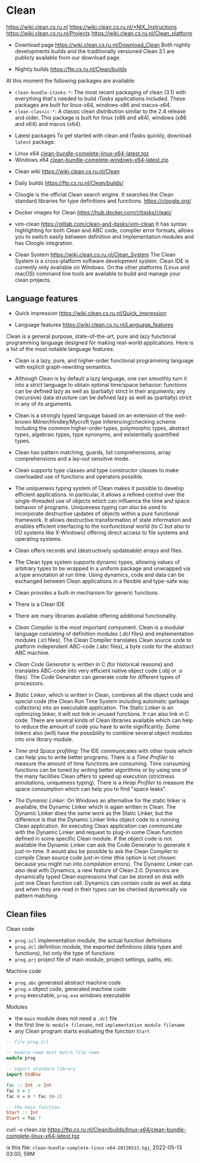 # Clean

https://wiki.clean.cs.ru.nl
https://wiki.clean.cs.ru.nl/*NIX_Instructions
https://wiki.clean.cs.ru.nl/Projects
https://wiki.clean.cs.ru.nl/Clean_platform

* Download page
https://wiki.clean.cs.ru.nl/Download_Clean
Both nightly developments builds and the traditionally versioned Clean 3.1 are publicly available from our download page.

* Nightly builds
https://ftp.cs.ru.nl/Clean/builds

At this moment the following packages are available:
- `clean-bundle-itasks-*`: The most recent packaging of clean (3.1) with everything that's needed to build *iTasks* applications included. These packages are built for linux-x64, windows-x86 and macos-x64.
- `clean-classic-*`: A classic clean distribution similar to the 2.4 release and older. This package is built for linux (x86 and x64), windows (x86 and x64) and macos (x64).

* Latest packages
To get started with clean and iTasks quickly, download `latest` package:
- Linux x64 [clean-bundle-complete-linux-x64-latest.tgz](https://ftp.cs.ru.nl/Clean/builds/linux-x64/clean-bundle-complete-linux-x64-latest.tgz)
- Windows x64 [clean-bundle-complete-windows-x64-latest.zip](https://ftp.cs.ru.nl/Clean/builds/windows-x64/clean-bundle-complete-windows-x64-latest.zip)



* Clean wiki
https://wiki.clean.cs.ru.nl/Clean

* Daily builds
https://ftp.cs.ru.nl/Clean/builds/

* Cloogle is the official Clean search engine. It searches the Clean standard libraries for type definitions and functions.
https://cloogle.org/

* Docker images for Clean
https://hub.docker.com/r/itasks/clean/

* vim-clean
https://gitlab.com/clean-and-itasks/vim-clean
It has syntax highlighting for both Clean and ABC code, compiler error formats, allows you to switch easily between definition and implementation modules and has Cloogle integration.

* Clean System
https://wiki.clean.cs.ru.nl/Clean_System
The Clean System is a cross-platform software development system. Clean IDE is currently only available on Windows. On the other platforms (Linux and macOS) command line tools are available to build and manage your clean projects.


## Language features

* Quick impression
https://wiki.clean.cs.ru.nl/Quick_impression

* Language features
https://wiki.clean.cs.ru.nl/Language_features

Clean is a general purpose, state-of-the-art, pure and lazy functional programming language designed for making real-world applications. Here is a list of the most notable language features:

* Clean is a lazy, pure, and higher-order functional programming language with explicit graph-rewriting semantics.
* Although Clean is by default a lazy language, one can smoothly turn it into a strict language to obtain optimal time/space behavior: functions can be defined lazy as well as (partially) strict in their arguments; any (recursive) data structure can be defined lazy as well as (partially) strict in any of its arguments.
* Clean is a strongly typed language based on an extension of the well-known Milner/Hindley/Mycroft type inferencing/checking scheme including the common higher-order types, polymorphic types, abstract types, algebraic types, type synonyms, and existentially quantified types.
* Clean has pattern matching, guards, list comprehensions, array comprehensions and a lay-out sensitive mode.
* Clean supports type classes and type constructor classes to make overloaded use of functions and operators possible.
* The uniqueness typing system of Clean makes it possible to develop efficient applications. In particular, it allows a refined control over the single-threaded use of objects which can influence the time and space behavior of programs. Uniqueness typing can also be used to incorporate destructive updates of objects within a pure functional framework. It allows destructive transformation of state information and enables efficient interfacing to the nonfunctional world (to C but also to I/O systems like X-Windows) offering direct access to file systems and operating systems.
* Clean offers records and (destructively updateable) arrays and files.
* The Clean type system supports dynamic types, allowing values of arbitrary types to be wrapped in a uniform package and unwrapped via a type annotation at run time. Using dynamics, code and data can be exchanged between Clean applications in a flexible and type-safe way.
* Clean provides a built-in mechanism for generic functions.
* There is a Clean IDE
* There are many libraries available offering additional functionality.

* *Clean Compiler* is the most important component. Clean is a modular language consisting of definition modules (.dcl files) and implementation modules (.icl files). The Clean Compiler translates Clean source code to platform independent ABC-code (.abc files), a byte code for the abstract ABC machine.

* *Clean Code Generator* is written in C (for historical reasons) and translates ABC-code into very efficient native object code (.obj or .o files). The Code Generator can generate code for different types of processors.

* *Static Linker*, which is written in Clean, combines all the object code and special code (the Clean Run Time System including automatic garbage collectors) into an executable application. The Static Linker is an optimizing linker, it will not link in unused functions. It can also link in C code. There are several kinds of Clean libraries available which can help to reduce the amount of code you have to write significantly. Some linkers also (will) have the possibility to combine several object modules into one library module.

* *Time and Space profiling*: The IDE communicates with other tools which can help you to write better programs. There is a *Time Profiler* to measure the amount of time functions are consuming. Time consuming functions can be tuned by writing better algorithms or by using one of the many facilities Clean offers to speed up execution (strictness annotations, uniqueness typing). There is a *Heap Profiler* to measure the space consumption which can help you to find "space leaks".

* *The Dynamic Linker*: On Windows an alternative for the static linker is available, the Dynamic Linker which is again written in Clean. The Dynamic Linker does the same work as the Static Linker, but the difference is that the Dynamic Linker links object code to a running Clean application. An executing Clean application can communicate with the Dynamic Linker and request to plug-in some Clean function defined in some specific Clean module. If the object code is not available the Dynamic Linker can ask the Code Generator to generate it just-in-time. It would also be possible to ask the Clean Compiler to compile Clean source code just-in-time (this option is not chosen because you might run into compilation errors). The Dynamic Linker can also deal with Dynamics, a new feature of Clean 2.0. Dynamics are dynamically typed Clean expressions that can be stored on disk with just one Clean function call. Dynamics can contain code as well as data and when they are read in their types can be checked dynamically via pattern matching.


## Clean files

Clean code
- `prog.icl` implementation module, the actual function definitions
- `prog.dcl` definition module, the exported definitions 
   (data types and functions), list only the type of functions
- `prog.prj` project file of main module, project settings, paths, etc.

Machine code
- `prog.abc` generated abstract machine code
- `prog.o` object code, generated machine code
- `prog` executable, `prog.exe` windows executable

Modules
- the `main` module does not need a `.dcl` file
- the first line is: `module filename`, not `implementation module filename`
- any Clean program starts evaluating the function `Start`

```hs clean
-- file prog.icl

-- module name must match file name
module prog

-- import standard library
import StdEnv

fac :: Int -> Int
fac 0 = 1
fac n = n * fac (n-1)

-- the main function
Start :: Int
Start = fac 7
```

curl -o clean.zip https://ftp.cs.ru.nl/Clean/builds/linux-x64/clean-bundle-complete-linux-x64-latest.tgz

is this file:
`clean-bundle-complete-linux-x64-20220513.tgz`, 2022-05-13 03:00, 59M
